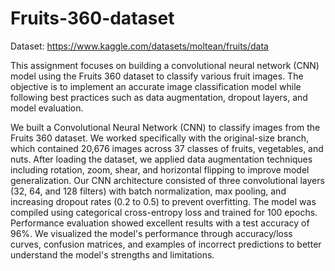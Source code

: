 # Fruits-360-dataset

Dataset: https://www.kaggle.com/datasets/moltean/fruits/data

This assignment focuses on building a convolutional neural network (CNN) model using the Fruits 360 dataset to classify various fruit images. The objective is to implement an accurate image classification model while following best practices such as data augmentation, dropout layers, and model evaluation.


We built a Convolutional Neural Network (CNN) to classify images from the Fruits 360 dataset. We worked specifically with the original-size branch, which contained 20,676 images across 37 classes of fruits, vegetables, and nuts. After loading the dataset, we applied data augmentation techniques including rotation, zoom, shear, and horizontal flipping to improve model generalization. Our CNN architecture consisted of three convolutional layers (32, 64, and 128 filters) with batch normalization, max pooling, and increasing dropout rates (0.2 to 0.5) to prevent overfitting. The model was compiled using categorical cross-entropy loss and trained for 100 epochs. Performance evaluation showed excellent results with a test accuracy of 96%. We visualized the model's performance through accuracy/loss curves, confusion matrices, and examples of incorrect predictions to better understand the model's strengths and limitations.


